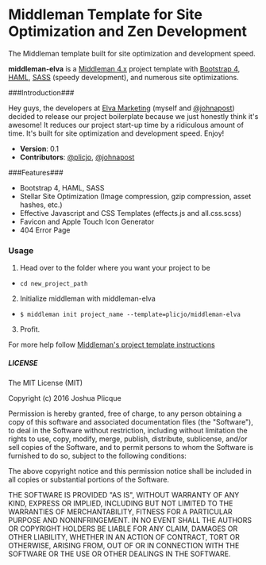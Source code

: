 # Middleman Template for Site Optimization and Zen Development

The Middleman template built for site optimization and development speed.

**middleman-elva** is a [Middleman 4.x](http://middlemanapp.com/) project template with [Bootstrap 4](http://getbootstrap.com/), [HAML](http://haml-lang.com/), [SASS](http://sass-lang.com/) (speedy development), and numerous site optimizations.

###Introduction###

Hey guys, the developers at [Elva Marketing](http://www.elvamarketing.com/) (myself and [@johnapost](https://github.com/johnapost)) decided to release our project boilerplate because we just honestly think it's awesome! It reduces our project start-up time by a ridiculous amount of time. It's built for site optimization and development speed. Enjoy!

* **Version**: 0.1
* **Contributors**: [@plicjo](https://github.com/plicjo), [@johnapost](https://github.com/johnapost)

###Features###
* Bootstrap 4, HAML, SASS
* Stellar Site Optimization (Image compression, gzip compression, asset hashes, etc.)
* Effective Javascript and CSS Templates (effects.js and all.css.scss)
* Favicon and Apple Touch Icon Generator
* 404 Error Page

### Usage ###

1. Head over to the folder where you want your project to be
  * `cd new_project_path`
2. Initialize middleman with middleman-elva
  * `$ middleman init project_name --template=plicjo/middleman-elva`
3. Profit.

For more help follow [Middleman's project template instructions](http://middlemanapp.com/getting-started/welcome/)

##### LICENSE #####

The MIT License (MIT)

Copyright (c) 2016 Joshua Plicque

Permission is hereby granted, free of charge, to any person obtaining a copy
of this software and associated documentation files (the "Software"), to deal
in the Software without restriction, including without limitation the rights
to use, copy, modify, merge, publish, distribute, sublicense, and/or sell
copies of the Software, and to permit persons to whom the Software is
furnished to do so, subject to the following conditions:

The above copyright notice and this permission notice shall be included in
all copies or substantial portions of the Software.

THE SOFTWARE IS PROVIDED "AS IS", WITHOUT WARRANTY OF ANY KIND, EXPRESS OR
IMPLIED, INCLUDING BUT NOT LIMITED TO THE WARRANTIES OF MERCHANTABILITY,
FITNESS FOR A PARTICULAR PURPOSE AND NONINFRINGEMENT. IN NO EVENT SHALL THE
AUTHORS OR COPYRIGHT HOLDERS BE LIABLE FOR ANY CLAIM, DAMAGES OR OTHER
LIABILITY, WHETHER IN AN ACTION OF CONTRACT, TORT OR OTHERWISE, ARISING FROM,
OUT OF OR IN CONNECTION WITH THE SOFTWARE OR THE USE OR OTHER DEALINGS IN
THE SOFTWARE.
